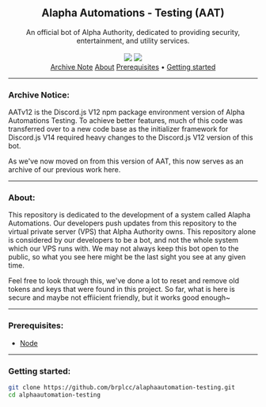 <div align="center">
<h2>Alapha Automations - Testing (AAT)</h2>
 An official bot of Alpha Authority, dedicated to providing security, entertainment, and utility services. 
<br>
<br>
<img src="https://img.shields.io/github/last-commit/Alpha-Authority/aatv12">
<img src="https://img.shields.io/github/languages/top/Alpha-Authority/aatv12">
<br>
</div>

<div align="center">
<a href="#archive-note">Archive Note</a>
<a href="#about">About</a>
<a href="#prerequisites">Prerequisites</a> •
<a href="#getting-started">Getting started</a>
</div>

---

### Archive Notice:

AATv12 is the Discord.js V12 npm package environment version of Alpha Automations Testing. To achieve better features, much of this code was transferred over to a new code base as the initializer framework for Discord.js V14 required heavy changes to the Discord.js V12 version of this bot.

As we've now moved on from this version of AAT, this now serves as an archive of our previous work here.

---

### About:

This repository is dedicated to the development of a system called Alapha Automations. Our developers push updates from this repository to the virtual private server (VPS) that Alpha Authority owns. This repository alone is considered by our developers to be a bot, and not the whole system which our VPS runs with. We may not always keep this bot open to the public, so what you see here might be the last sight you see at any given time.

Feel free to look through this, we've done a lot to reset and remove old tokens and keys that were found in this project. So far, what is here is secure and maybe not effiicient friendly, but it works good enough~

---

### Prerequisites:

- <a href="https://nodejs.org/en/download">Node</a>

---

### Getting started:

```bash
git clone https://github.com/brplcc/alaphaautomation-testing.git
cd alphaautomation-testing
```
